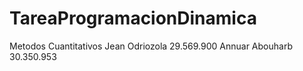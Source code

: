 # TareaProgramacionDinamica
Metodos Cuantitativos
Jean Odriozola 29.569.900
Annuar Abouharb 30.350.953

